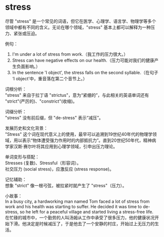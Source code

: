 # stress

尽管 "stress" 是一个常见的词语，但它在医学、心理学、语言学、物理学等多个领域中都有不同的含义。无论在哪个领域，"stress" 基本上都可以解释为一种压力、紧张或压迫。

  

例句：

  

1.  I'm under a lot of stress from work.（我工作的压力很大。）
2.  Stress can have negative effects on our health.（压力可能对我们的健康产生负面影响。）
3.  In the sentence 'I object', the stress falls on the second syllable.（在句子 ‘I object’中，重音落在第二个音节上。）

  

词根分析：  
"stress" 来自于拉丁语 "strictus"，意为“紧绷的”，与此相关的英语单词还有 "strict"(严厉的)、"constrict"(收缩)。

  

词缀分析：  
"stress" 没有前后缀，但 "de-stress" 表示“减压”。

  

发展历史和文化背景：  
"Stress" 这个词在现代意义上的使用，最早可以追溯到19世纪40年代的物理学领域，用以表示“物体遭受强力作用时的内部抵抗力”。直到20世纪50年代，精神病学家汉斯·赛尔叶将其应用到心理学领域，引申出压力理论。

  

单词变形与搭配：  
Stresses (复数)、Stressful（形容词）。  
社交压力 (social stress)，应激反应 (stress response)。

  

记忆辅助：  
想象 "strict" 像一根弓弦，被拉紧时就产生了 "stress"（压力）。

  

小故事：  
In a busy city, a hardworking man named Tom faced a lot of stress from work and his health was starting to suffer. He decided it was time to de-stress, so he left for a peaceful village and started living a stress-free life.  
在忙碌的城市中，一个勤劳的人叫汤姆从工作中承受了很多压力，他的健康状况开始下滑。他决定是时候减压了，于是他去了一个安静的村庄，开始过上无压力的生活。
